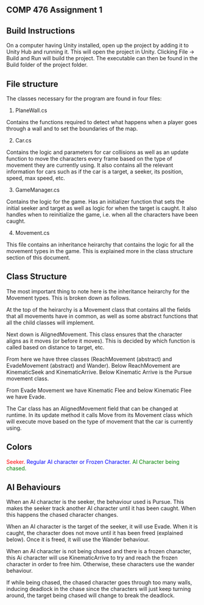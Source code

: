 <!DOCTYPE md>

COMP 476 Assignment 1
------------------------------

Build Instructions
------------------------------

On a computer having Unity installed, open up the project by adding it to Unity Hub and running it. This will open the project in Unity. Clicking File -&gt; Build and Run will build the project. The executable can then be found in the Build folder of the project folder.

File structure
-------------------------------

The classes necessary for the program are found in four files:

1. PlaneWall.cs

Contains the functions required to detect what happens when a player goes through a wall and to set the boundaries of the map.

2. Car.cs

Contains the logic and parameters for car collisions as well as an update function to move the characters every frame based on the type of movement they are currently using. It also contains all the relevant information for cars such as if the car is a target, a seeker, its position, speed, max speed, etc.

3. GameManager.cs

Contains the logic for the game. Has an initializer function that sets the initial seeker and target as well as logic for when the target is caught. It also handles when to reinitialize the game, i.e. when all the characters have been caught.

4. Movement.cs

This file contains an inheritance heirarchy that contains the logic for all the movement types in the game. This is explained more in the class structure section of this document.

Class Structure
-------------------------------

The most important thing to note here is the inheritance heirarchy for the Movement types. This is broken down as follows.

At the top of the heirarchy is a Movement class that contains all the fields that all movements have in common, as well as some abstract functions that all the child classes will implement.

Next down is AlignedMovement. This class ensures that the character aligns as it moves (or before it moves). This is decided by which function is called based on distance to target, etc. 

From here we have three classes (ReachMovement (abstract) and EvadeMovement (abstract) and Wander). Below ReachMovement are KinematicSeek and KinematicArrive. Below Kinematic Arrive is the Pursue movement class.

From Evade Movement we have Kinematic Flee and below Kinematic Flee we have Evade.

The Car class has an AlignedMovement field that can be changed at runtime. In its update method it calls Move from its Movement class which will execute move based on the type of movement that the car is currently using.

Colors
-------------------------------

<span style="color:red">Seeker.</span>
<span style="color:blue">Regular AI character or Frozen Character.</span>
<span style="color:green">AI Character being chased.</span>

AI Behaviours
-------------------------------

When an AI character is the seeker, the behaviour used is Pursue. This makes the seeker track another AI character until it has been caught. When this happens the chased character changes.

When an AI character is the target of the seeker, it will use Evade. When it is caught, the character does not move until it has been freed (explained below). Once it is freed, it will use the Wander behaviour.

When an AI character is not being chased and there is a frozen character, this Ai character will use KinematicArrive to try and reach the frozen character in order to free him. Otherwise, these characters use the wander behaviour.

If while being chased, the chased character goes through too many walls, inducing deadlock in the chase since the characters will just keep turning around, the target being chased will change to break the deadlock.
